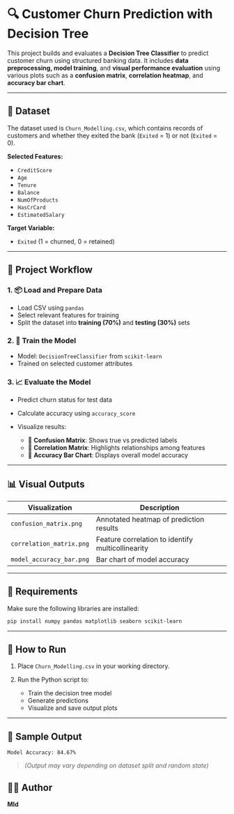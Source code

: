 

# 🔍 Customer Churn Prediction with Decision Tree

This project builds and evaluates a **Decision Tree Classifier** to predict customer churn using structured banking data. It includes **data preprocessing, model training**, and **visual performance evaluation** using various plots such as a **confusion matrix**, **correlation heatmap**, and **accuracy bar chart**.

---

## 📁 Dataset

The dataset used is `Churn_Modelling.csv`, which contains records of customers and whether they exited the bank (`Exited` = 1) or not (`Exited` = 0).

**Selected Features:**

* `CreditScore`
* `Age`
* `Tenure`
* `Balance`
* `NumOfProducts`
* `HasCrCard`
* `EstimatedSalary`

**Target Variable:**

* `Exited` (1 = churned, 0 = retained)

---

## 🧠 Project Workflow

### 1. 📦 Load and Prepare Data

* Load CSV using `pandas`
* Select relevant features for training
* Split the dataset into **training (70%)** and **testing (30%)** sets

### 2. 🌳 Train the Model

* Model: `DecisionTreeClassifier` from `scikit-learn`
* Trained on selected customer attributes

### 3. 📈 Evaluate the Model

* Predict churn status for test data
* Calculate accuracy using `accuracy_score`
* Visualize results:

  * 🔹 **Confusion Matrix**: Shows true vs predicted labels
  * 🔹 **Correlation Matrix**: Highlights relationships among features
  * 🔹 **Accuracy Bar Chart**: Displays overall model accuracy

---

## 📊 Visual Outputs

| Visualization            | Description                                       |
| ------------------------ | ------------------------------------------------- |
| `confusion_matrix.png`   | Annotated heatmap of prediction results           |
| `correlation_matrix.png` | Feature correlation to identify multicollinearity |
| `model_accuracy_bar.png` | Bar chart of model accuracy                       |

---

## 🧪 Requirements

Make sure the following libraries are installed:

```bash
pip install numpy pandas matplotlib seaborn scikit-learn
```

---

## 🚀 How to Run

1. Place `Churn_Modelling.csv` in your working directory.
2. Run the Python script to:

   * Train the decision tree model
   * Generate predictions
   * Visualize and save output plots

---

## 📌 Sample Output

```
Model Accuracy: 84.67%
```

> *(Output may vary depending on dataset split and random state)*


## 👨‍💻 Author

**MId**

